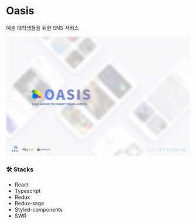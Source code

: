 # Oasis

예술 대학생들을 위한 SNS 서비스

![oasis](https://github.com/numeru/oasis/blob/main/src/readme/oasis.png)

### 🛠 Stacks

- React
- Typescript
- Redux
- Redux-saga
- Styled-components
- SWR


